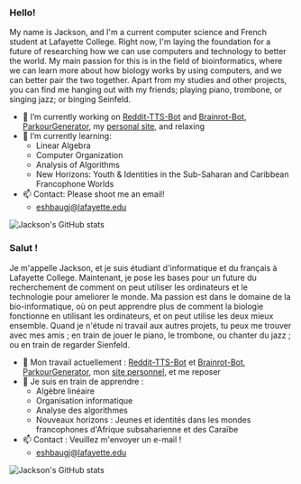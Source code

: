 ### Hello!

My name is Jackson, and I'm a current computer science and French student at Lafayette College. Right now, I'm laying the foundation for a future of researching how we can use computers and technology to better the world. My main passion for this is in the field of bioinformatics, where we can learn more about how biology works by using computers, and we can better pair the two together. Apart from my studies and other projects, you can find me hanging out with my friends; playing piano, trombone, or singing jazz; or binging Seinfeld.

- 🔭 I’m currently working on [Reddit-TTS-Bot](https://github.com/jacksoneshbaugh/reddit-tts-bot) and [Brainrot-Bot](https://github.com/jacksoneshbaugh/brainrot-bot), [ParkourGenerator](https://github.com/jacksoneshbaugh/ParkourGenerator), my [personal site](https://jacksoneshbaugh.github.io/), and relaxing
- 🌱 I’m currently learning:
  - Linear Algebra
  - Computer Organization
  - Analysis of Algorithms
  - New Horizons: Youth & Identities in the Sub-Saharan and Caribbean Francophone Worlds
- 📫 Contact: Please shoot me an email!
  - [eshbaugj@lafayette.edu](mailto:eshbaugj@lafayette.edu)

![Jackson's GitHub stats](https://github-readme-stats.vercel.app/api?username=jacksoneshbaugh&show_icons=true&theme=dracula)

### Salut !

Je m'appelle Jackson, et je suis étudiant d'informatique et du français à Lafayette College. Maintenant, je pose les bases pour un future du recherchement de comment on peut utiliser les ordinateurs et le technologie pour ameliorer le monde. Ma passion est dans le domaine de la bio-informatique, où on peut apprendre plus de comment la biologie fonctionne en utilisant les ordinateurs, et on peut utilise les deux mieux ensemble. Quand je n'étude ni travail aux autres projets, tu peux me trouver avec mes amis ; en train de jouer le piano, le trombone, ou chanter du jazz ; ou en train de regarder Sienfeld.

- 🔭 Mon travail actuellement : [Reddit-TTS-Bot](https://github.com/jacksoneshbaugh/reddit-tts-bot) et [Brainrot-Bot](https://github.com/jacksoneshbaugh/brainrot-bot), [ParkourGenerator](https://github.com/jacksoneshbaugh/ParkourGenerator), mon [site personnel](https://jacksoneshbaugh.github.io/), et me reposer
- 🌱 Je suis en train de apprendre : 
  - Algèbre linéaire
  - Organisation informatique
  - Analyse des algorithmes
  - Nouveaux horizons : Jeunes et identités dans les mondes francophones d'Afrique subsaharienne et des Caraïbe
- 📫 Contact : Veuillez m'envoyer un e-mail !
  - [eshbaugj@lafayette.edu](mailto:eshbaugj@lafayette.edu)

![Jackson's GitHub stats](https://github-readme-stats.vercel.app/api?username=jacksoneshbaugh&show_icons=true&theme=dracula&locale=fr)

<!--
**jacksoneshbaugh/jacksoneshbaugh** is a ✨ _special_ ✨ repository because its `README.md` (this file) appears on your GitHub profile.

Here are some ideas to get you started:

- 🔭 I’m currently working on ...
- 🌱 I’m currently learning ...
- 👯 I’m looking to collaborate on ...
- 🤔 I’m looking for help with ...
- 💬 Ask me about ...
- 📫 How to reach me: ...
- 😄 Pronouns: ...
- ⚡ Fun fact: ...
-->
